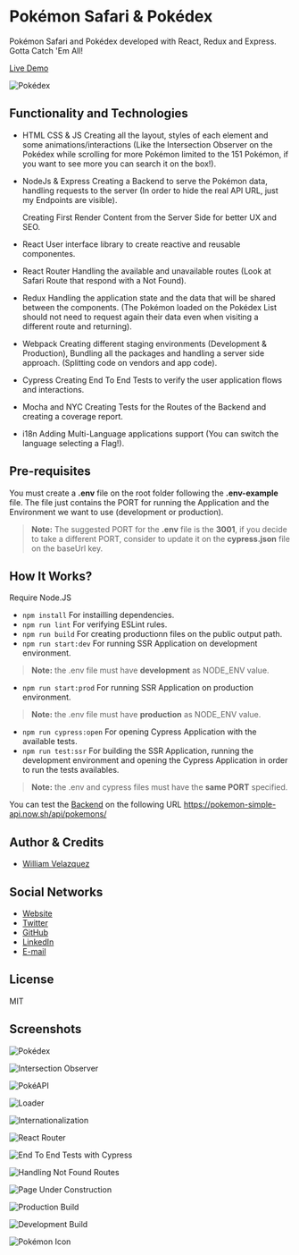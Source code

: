 # Pokémon Safari & Pokédex

Pokémon Safari and Pokédex developed with React, Redux and Express.
Gotta Catch 'Em All!

[Live Demo](http://35.188.101.176:3001/)

![Pokédex](./.readme-static/pokedex-readme.jpg)

## Functionality and Technologies

- HTML CSS & JS
  Creating all the layout, styles of each element and some animations/interactions 
  (Like the Intersection Observer on the Pokédex while scrolling for more Pokémon
  limited to the 151 Pokémon, if you want to see more you can search it on the box!).

- NodeJs & Express
  Creating a Backend to serve the Pokémon data, handling requests to the server 
  (In order to hide the real API URL, just my Endpoints are visible).

  Creating First Render Content from the Server Side for better UX and SEO.

- React
  User interface library to create reactive and reusable componentes.

- React Router
  Handling the available and unavailable routes (Look at Safari Route that respond with a Not Found).

- Redux
  Handling the application state and the data that will be shared between the components.
  (The Pokémon loaded on the Pokédex List should not need to request again their data even when visiting
  a different route and returning).

- Webpack
  Creating different staging environments (Development & Production), Bundling all the packages and handling
  a server side approach. (Splitting code on vendors and app code).

- Cypress
  Creating End To End Tests to verify the user application flows and interactions.

- Mocha and NYC
  Creating Tests for the Routes of the Backend and creating a coverage report.

- i18n
  Adding Multi-Language applications support (You can switch the language selecting a Flag!).

## Pre-requisites

You must create a **.env** file on the root folder following the **.env-example** file.
The file just contains the PORT for running the Application and the Environment we
want to use (development or production).
> **Note:** The suggested PORT for the **.env** file is the **3001**, if you decide to take a different PORT, consider to update it on the **cypress.json** file on the baseUrl key.

## How It Works?

Require Node.JS

* `npm install` For instailling dependencies.
* `npm run lint` For verifying ESLint rules.
* `npm run build` For creating productionn files on the public output path.
* `npm run start:dev` For running SSR Application on development environment.
> **Note:** the .env file must have **development** as NODE_ENV value.
* `npm run start:prod` For running SSR Application on production environment.
> **Note:** the .env file must have **production** as NODE_ENV value.
* `npm run cypress:open` For opening Cypress Application with the available tests.
* `npm run test:ssr` For building the SSR Application, running the development environment and opening the Cypress Application in order to run the tests availables.
> **Note:** the .env and cypress files must have the **same PORT** specified.

You can test the [Backend](https://pokemon-simple-api.now.sh/api/pokemons/) on the following URL
https://pokemon-simple-api.now.sh/api/pokemons/

## Author & Credits

- [William Velazquez](https://twitter.com/@WilliamVlazquez)

## Social Networks

- [Website](https://williamvelazquez.com/)
- [Twitter](https://twitter.com/@WilliamVlazquez)
- [GitHub](https://github.com/WilliamVelazquez)
- [LinkedIn](https://www.linkedin.com/in/williamvelazquez/)
- [E-mail](mailto:info@williamvelazquez.com)

## License

MIT

## Screenshots

![Pokédex](./.readme-static/pokedex.png)

![Intersection Observer](./.readme-static/intersection-observer.png)

![PokéAPI](./.readme-static/pokeapi.png)

![Loader](./.readme-static/loader.png)

![Internationalization](./.readme-static/internationalization.png)

![React Router](./.readme-static/router.png)

![End To End Tests with Cypress](./.readme-static/end-to-end-tests.png)

![Handling Not Found Routes](./.readme-static/handling-not-found.png)

![Page Under Construction](./.readme-static/page-in-progress.png)

![Production Build](./.readme-static/production-build.png)

![Development Build](./.readme-static/development-build.png)

![Pokémon Icon](./.readme-static/icon.png)